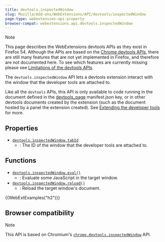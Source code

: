 ```yaml
---
title: devtools.inspectedWindow
slug: Mozilla/Add-ons/WebExtensions/API/devtools/inspectedWindow
page-type: webextension-api-property
browser-compat: webextensions.api.devtools.inspectedWindow
---
```




> [!NOTE]
> This page describes the WebExtensions devtools APIs as they exist in Firefox 54. Although the APIs are based on the [Chrome devtools APIs](https://developer.chrome.com/docs/extensions/how-to/devtools/extend-devtools), there are still many features that are not yet implemented in Firefox, and therefore are not documented here. To see which features are currently missing please see [Limitations of the devtools APIs](/Mozilla/Add-ons/WebExtensions/Extending_the_developer_tools#limitations_of_the_devtools_apis).

The `devtools.inspectedWindow` API lets a devtools extension interact with the window that the developer tools are attached to.

Like all the `devtools` APIs, this API is only available to code running in the document defined in the [devtools_page](/Mozilla/Add-ons/WebExtensions/manifest.json/devtools_page) manifest.json key, or in other devtools documents created by the extension (such as the document hosted by a panel the extension created). See [Extending the developer tools](/Mozilla/Add-ons/WebExtensions/Extending_the_developer_tools) for more.

## Properties

- [`devtools.inspectedWindow.tabId`](/Mozilla/Add-ons/WebExtensions/API/devtools/inspectedWindow/tabId)
  - : The ID of the window that the developer tools are attached to.

## Functions

- [`devtools.inspectedWindow.eval()`](/Mozilla/Add-ons/WebExtensions/API/devtools/inspectedWindow/eval)
  - : Evaluate some JavaScript in the target window.
- [`devtools.inspectedWindow.reload()`](/Mozilla/Add-ons/WebExtensions/API/devtools/inspectedWindow/reload)
  - : Reload the target window's document.

{{WebExtExamples("h2")}}

## Browser compatibility



> [!NOTE]
> This API is based on Chromium's [`chrome.devtools.inspectedWindow`](https://developer.chrome.com/docs/extensions/reference/api/devtools/inspectedWindow) API.

<!--
// Copyright 2015 The Chromium Authors. All rights reserved.
//
// Redistribution and use in source and binary forms, with or without
// modification, are permitted provided that the following conditions are
// met:
//
//    * Redistributions of source code must retain the above copyright
// notice, this list of conditions and the following disclaimer.
//    * Redistributions in binary form must reproduce the above
// copyright notice, this list of conditions and the following disclaimer
// in the documentation and/or other materials provided with the
// distribution.
//    * Neither the name of Google Inc. nor the names of its
// contributors may be used to endorse or promote products derived from
// this software without specific prior written permission.
//
// THIS SOFTWARE IS PROVIDED BY THE COPYRIGHT HOLDERS AND CONTRIBUTORS
// "AS IS" AND ANY EXPRESS OR IMPLIED WARRANTIES, INCLUDING, BUT NOT
// LIMITED TO, THE IMPLIED WARRANTIES OF MERCHANTABILITY AND FITNESS FOR
// A PARTICULAR PURPOSE ARE DISCLAIMED. IN NO EVENT SHALL THE COPYRIGHT
// OWNER OR CONTRIBUTORS BE LIABLE FOR ANY DIRECT, INDIRECT, INCIDENTAL,
// SPECIAL, EXEMPLARY, OR CONSEQUENTIAL DAMAGES (INCLUDING, BUT NOT
// LIMITED TO, PROCUREMENT OF SUBSTITUTE GOODS OR SERVICES; LOSS OF USE,
// DATA, OR PROFITS; OR BUSINESS INTERRUPTION) HOWEVER CAUSED AND ON ANY
// THEORY OF LIABILITY, WHETHER IN CONTRACT, STRICT LIABILITY, OR TORT
// (INCLUDING NEGLIGENCE OR OTHERWISE) ARISING IN ANY WAY OUT OF THE USE
// OF THIS SOFTWARE, EVEN IF ADVISED OF THE POSSIBILITY OF SUCH DAMAGE.
-->
